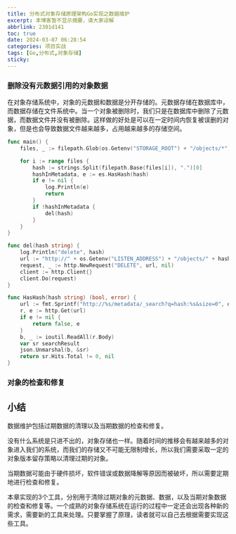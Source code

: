 ```yaml
---
title: 分布式对象存储原理架构Go实现之数据维护
excerpt: 本博客暂不显示摘要，请大家谅解
abbrlink: 2301d141
toc: true
date: 2024-03-07 06:28:54
categories: 项目实战
tags: [Go,分布式,对象存储]
sticky:
---
```







### 删除没有元数据引用的对象数据

在对象存储系统中，对象的元数据和数据是分开存储的。元数据存储在数据库中，而数据存储在文件系统中。当一个对象被删除时，我们只是在数据库中删除了元数据，而数据文件并没有被删除。这样做的好处是可以在一定时间内恢复被误删的对象，但是也会导致数据文件越来越多，占用越来越多的存储空间。

```go
func main() {
	files, _ := filepath.Glob(os.Getenv("STORAGE_ROOT") + "/objects/*")

	for i := range files {
		hash := strings.Split(filepath.Base(files[i]), ".")[0]
		hashInMetadata, e := es.HasHash(hash)
		if e != nil {
			log.Println(e)
			return
		}
		if !hashInMetadata {
			del(hash)
		}
	}
}

func del(hash string) {
	log.Println("delete", hash)
	url := "http://" + os.Getenv("LISTEN_ADDRESS") + "/objects/" + hash
	request, _ := http.NewRequest("DELETE", url, nil)
	client := http.Client{}
	client.Do(request)
}

func HasHash(hash string) (bool, error) {
	url := fmt.Sprintf("http://%s/metadata/_search?q=hash:%s&size=0", os.Getenv("ES_SERVER"), hash)
	r, e := http.Get(url)
	if e != nil {
		return false, e
	}
	b, _ := ioutil.ReadAll(r.Body)
	var sr searchResult
	json.Unmarshal(b, &sr)
	return sr.Hits.Total != 0, nil
}
```

### 对象的检查和修复



## 小结

数据维护包括过期数据的清理以及当期数据的检查和修复。

没有什么系统是只进不出的，对象存储也一样。随着时间的推移会有越来越多的对象进入我们的系统，而我们的存储又不可能无限制增长，所以我们需要采取一定的对象版本留存策略以清理过期的对象。

当期数据可能由于硬件损坏，软件错误或数据降解等原因而被破坏，所以需要定期地进行检查和修复。

本章实现的3个工具，分别用于清除过期对象的元数据、数据，以及当期对象数据的检查和修复等。一个成熟的对象存储系统在运行的过程中一定还会出现各种新的需求，需要新的工具来处理。只要掌握了原理，读者就可以自己去根据需要实现这些工具。